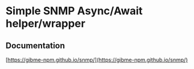 # Simple SNMP Async/Await helper/wrapper

## Documentation

[https://gibme-npm.github.io/snmp/](https://gibme-npm.github.io/snmp/)
